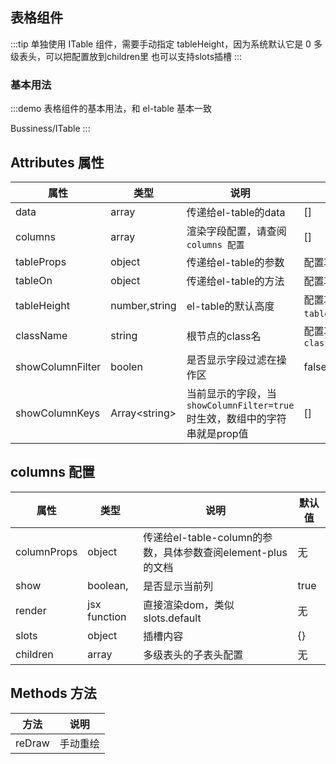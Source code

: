 ## 表格组件

:::tip
单独使用 ITable 组件，需要手动指定 tableHeight，因为系统默认它是 0
多级表头，可以把配置放到children里
也可以支持slots插槽
:::

### 基本用法

:::demo 表格组件的基本用法，和 el-table 基本一致

Bussiness/ITable
:::


## Attributes 属性
|属性|类型|说明|默认值|
|--|--|--|--|
|data|array|传递给el-table的data|[]|
|columns|array|渲染字段配置，请查阅`columns 配置`|[]|
|tableProps|object|传递给el-table的参数|配置项`tableProps`|
|tableOn|object|传递给el-table的方法|配置项`tableOn`|
|tableHeight|number,string|el-table的默认高度|配置项`tableHeight`=0|
|className|string|根节点的class名|配置项`class.ITableRoot`|
|showColumnFilter|boolen|是否显示字段过滤在操作区|false|
|showColumnKeys|Array\<string\>|当前显示的字段，当`showColumnFilter=true`时生效，数组中的字符串就是prop值|[]|

## columns 配置
|属性|类型|说明|默认值|
|--|--|--|--|
|columnProps|object|传递给el-table-column的参数，具体参数查阅element-plus的文档|无|
|show|boolean,|是否显示当前列|true|
|render|jsx function|直接渲染dom，类似slots.default|无|
|slots|object|插槽内容|{}|
|children|array|多级表头的子表头配置|无|

## Methods 方法
|方法|说明|
|--|--|
|reDraw|手动重绘|


